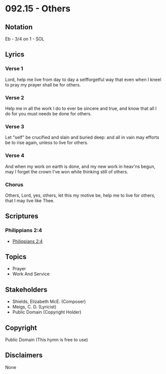 # 092.15 - Others

## Notation

Eb - 3/4 on 1 - SOL

## Lyrics

### Verse 1

Lord, help me live from day to day a selfforgetful way that even when I kneel to pray my prayer shall be for others.

### Verse 2

Help me in all the work I do to ever be sincere and true, and know that all I do for you must needs be done for others.

### Verse 3

Let "self" be crucified and slain and buried deep: and all in vain may efforts be to rise again, unless to live for others.

### Verse 4

And when my work on earth is done, and my new work in heav'ns begun, may I forget the crown I've won while thinking still of others.

### Chorus

Others, Lord, yes, others, let this my motive be, help me to live for others, that I may live like Thee.


## Scriptures

### Philippians 2:4

- [Philippians 2:4](https://www.biblegateway.com/passage/?search=Philippians%202%3A4)


## Topics

- Prayer
- Work And Service

## Stakeholders

- Shields, Elizabeth McE. (Composer)
- Meigs, C. D. (Lyricist)
- Public Domain (Copyright Holder)

## Copyright

Public Domain
(This hymn is free to use)

## Disclaimers

None

